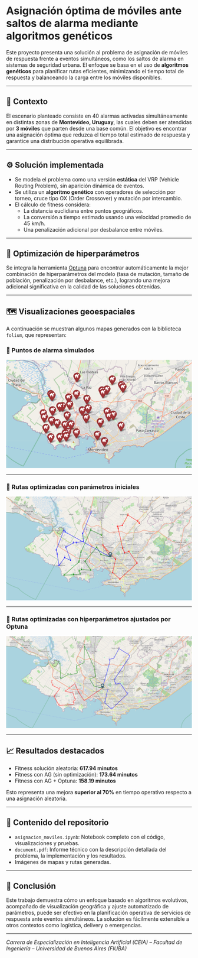 # Asignación óptima de móviles ante saltos de alarma mediante algoritmos genéticos

Este proyecto presenta una solución al problema de asignación de móviles de respuesta frente a eventos simultáneos, como los saltos de alarma en sistemas de seguridad urbana. El enfoque se basa en el uso de **algoritmos genéticos** para planificar rutas eficientes, minimizando el tiempo total de respuesta y balanceando la carga entre los móviles disponibles.

---

## 📍 Contexto

El escenario planteado consiste en 40 alarmas activadas simultáneamente en distintas zonas de **Montevideo, Uruguay**, las cuales deben ser atendidas por **3 móviles** que parten desde una base común. El objetivo es encontrar una asignación óptima que reduzca el tiempo total estimado de respuesta y garantice una distribución operativa equilibrada.

---

## ⚙️ Solución implementada

- Se modela el problema como una versión **estática** del VRP (Vehicle Routing Problem), sin aparición dinámica de eventos.
- Se utiliza un **algoritmo genético** con operadores de selección por torneo, cruce tipo OX (Order Crossover) y mutación por intercambio.
- El cálculo de fitness considera:
  - La distancia euclidiana entre puntos geográficos.
  - La conversión a tiempo estimado usando una velocidad promedio de 45 km/h.
  - Una penalización adicional por desbalance entre móviles.

---

## 🧠 Optimización de hiperparámetros

Se integra la herramienta [Optuna](https://optuna.org/) para encontrar automáticamente la mejor combinación de hiperparámetros del modelo (tasa de mutación, tamaño de población, penalización por desbalance, etc.), logrando una mejora adicional significativa en la calidad de las soluciones obtenidas.

---

## 🗺️ Visualizaciones geoespaciales

A continuación se muestran algunos mapas generados con la biblioteca `folium`, que representan:

### 🔹 Puntos de alarma simulados
![Mapa de alarmas](./Figures/mapa1.png)

---

### 🔹 Rutas optimizadas con parámetros iniciales
![Rutas iniciales](./Figures/mapa2.png)

---

### 🔹 Rutas optimizadas con hiperparámetros ajustados por Optuna
![Rutas optimizadas](./Figures/mapaopt.png)

---

## 📈 Resultados destacados

- Fitness solución aleatoria: **617.94 minutos**
- Fitness con AG (sin optimización): **173.64 minutos**
- Fitness con AG + Optuna: **158.19 minutos**

Esto representa una mejora **superior al 70%** en tiempo operativo respecto a una asignación aleatoria.

---

## 📂 Contenido del repositorio

- `asignacion_moviles.ipynb`: Notebook completo con el código, visualizaciones y pruebas.
- `document.pdf`: Informe técnico con la descripción detallada del problema, la implementación y los resultados.
- Imágenes de mapas y rutas generadas.

---

## 🏁 Conclusión

Este trabajo demuestra cómo un enfoque basado en algoritmos evolutivos, acompañado de visualización geográfica y ajuste automatizado de parámetros, puede ser efectivo en la planificación operativa de servicios de respuesta ante eventos simultáneos. La solución es fácilmente extensible a otros contextos como logística, delivery o emergencias.

---

_Carrera de Especialización en Inteligencia Artificial (CEIA) – Facultad de Ingeniería – Universidad de Buenos Aires (FIUBA)_
